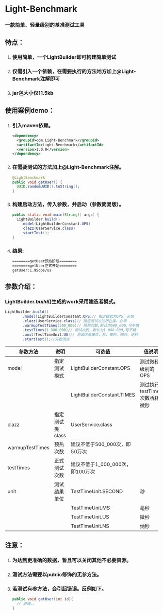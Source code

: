 # Light-Benchmark

### 一款简单、轻量级别的基准测试工具

## 特点：

1. ### 使用简单，一个LightBuilder即可构建简单测试

2. ### 仅需引入一个依赖，在需要执行的方法地方加上@Light-Benchmark注解即可

3. ### jar包大小仅11.5kb

## 使用案例demo：

1. ### 引入maven依赖。

   ```xml
   <dependency>
     <groupId>com.Light-Benchmark</groupId>
     <artifactId>Light-Benchmark</artifactId>
     <version>1.0.0</version>
   </dependency>
   ```

2. ### 在需要测试的方法加上@Light-Benchmark注解。

   ```java
   @LightBenchmark
   public void getUser() {
     UUID.randomUUID().toString();
   }
   ```

3. ### 构建启动方法，传入参数，并启动（参数简易版）。

   ```java
   public static void main(String[] args) {
     LightBuilder.build()
       .model(LightBuilderConstant.OPS)
       .clazz(UserService.class)
       .startTest();
   }
   ```

4. ### 结果:

   ```txt
   ========getUser预热阶段========
   ========getUser正式开始========
   getUser:1.95ops/us
   ```

## 参数介绍：

### LightBuilder.*build*()生成的work采用建造者模式。

```java
LightBuilder.build()
        .model(LightBuilderConstant.OPS)// 指定模式为OPS，必填
        .clazz(UserService.class)// 指定测试方法所在类，必填
        .warmupTestTimes(300_000)//	预热次数,默认为500_000,可不填
        .testTimes(1_000_000)// 测试次数，默认为1_000_000,可不填
        .unit(TestTimeUnit.US)// 测试结果单位，秒、毫秒、微秒、纳秒
        .startTest();//开始测试
```

| 参数方法        | 说明            | 可选值                           | 值说明                        |
| --------------- | --------------- | -------------------------------- | ----------------------------- |
| model           | 指定测试模式    | LightBuilderConstant.OPS         | 测试微秒级别的OPS             |
|                 |                 | LightBuilderConstant.TIMES       | 测试执行testTimes次数所耗微秒 |
| clazz           | 指定测试类class | UserService.class                |                               |
| warmupTestTimes | 预热次数        | 建议不低于500_000次，即50万次    |                               |
| testTimes       | 正式测试次数    | 建议不低于1_000_000次，即100万次 |                               |
| unit            | 测试结果单位    | TestTimeUnit.SECOND              | 秒                            |
|                 |                 | TestTimeUnit.MS                  | 毫秒                          |
|                 |                 | TestTimeUnit.US                  | 微秒                          |
|                 |                 | TestTimeUnit.NS                  | 纳秒                          |



## 注意：

1. ### 为达到更准确的数据，暂且可以关闭其他不必要资源。

2. ### 测试方法需要以public修饰的无参方法。

3. ### 若测试有参方法，会引起错误。反例如下。

   ```java
   public void getUser(int id){
     // 逻辑..
   }
   ```